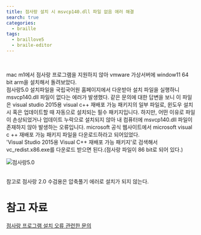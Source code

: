 ```yaml
---
title: 점사랑 설치 시 msvcp140.dll 파일 없음 에러 해결
search: true
categories:
  - braille
tags:
  - braillove5
  - braile-editor
---
```

<br />

mac m1에서 점사랑 프로그램을 지원하지 않아 vmware 가상서버에 window11 64 bit arm을 설치해서 돌려보았다.
<br />
점사랑5.0 설치파일을 국립국어원 홈페이지에서 다운받아 설치 파일을 실행하니 msvcp140.dll 파일이 없다는 에러가 발생했다. 같은 문의에 대한 답변을 보니 이 파일은 visual studio 2015용 visual c++ 재배포 가능 패키지의 일부 파일로, 윈도우 설치 시 혹은 업데이트할 때 자동으로 설치되는 필수 패키지입니다. 하지만, 어떤 이유로 파일이 손상되었거나 업데이트 누락으로 설치되지 않아 내 컴퓨터에 msvcp140.dll 파일이 존재하지 않아 발생하는 오류입니다.
microsoft 공식 웹사이트에서 microsoft visual c ++ 재배포 가능 패키지 파일을 다운로드하라고 되어있었다.
<br />
'Visual Studio 2015용 Visual C++ 재배포 가능 패키지'로 검색해서 vc_redist.x86.exe를 다운로드 받으면 된다.(점사랑 파일이 86 bit로 되어 있다.)

![점사랑5.0]({{site.url}}/assets/images/braillove5.png)

<br />
참고로 점사랑 2.0 수검용은 압축풀기 에러로 설치가 되지 않는다.

# 참고 자료
[점사랑 프로그램 설치 오류 관련한 문의](http://www.kbuwel.or.kr/Board/QNA/Detail?page=32&contentSeq=1214643)